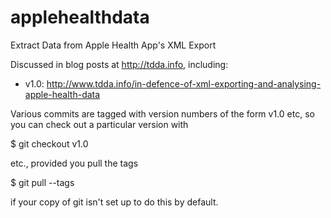 # applehealthdata
Extract Data from Apple Health App's XML Export

Discussed in blog posts at http://tdda.info, including:

  * v1.0: http://www.tdda.info/in-defence-of-xml-exporting-and-analysing-apple-health-data




Various commits are tagged with version numbers of the form v1.0 etc,
so you can check out a particular version with

  $ git checkout v1.0

etc., provided you pull the tags

  $ git pull --tags

if your copy of git isn't set up to do this by default.

